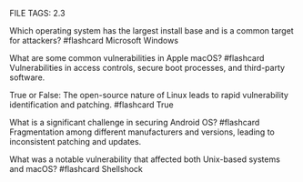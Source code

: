 FILE TAGS: 2.3

Which operating system has the largest install base and is a common target for attackers? #flashcard
Microsoft Windows
<!--ID: 1722704886130-->


What are some common vulnerabilities in Apple macOS? #flashcard
Vulnerabilities in access controls, secure boot processes, and third-party software.
<!--ID: 1722704886139-->


True or False: The open-source nature of Linux leads to rapid vulnerability identification and patching. #flashcard
True
<!--ID: 1722704886144-->


What is a significant challenge in securing Android OS? #flashcard
Fragmentation among different manufacturers and versions, leading to inconsistent patching and updates.
<!--ID: 1722704886151-->


What was a notable vulnerability that affected both Unix-based systems and macOS? #flashcard
Shellshock
<!--ID: 1722704886157-->
